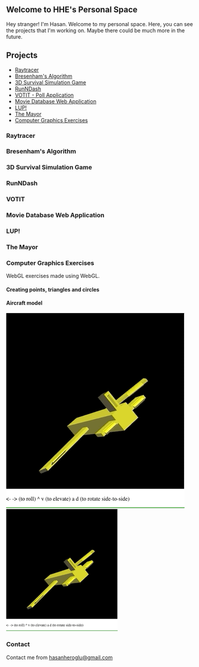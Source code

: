 ## Welcome to HHE's Personal Space
Hey stranger! I'm Hasan. Welcome to my personal space. Here, you can see the projects that I'm working on. Maybe there could be much more in the future.

## Projects 
* [Raytracer](#raytracer)
* [Bresenham's Algorithm](#bresenhams-algorithm)
* [3D Survival Simulation Game](#3d-survival-simulation-game)
* [RunNDash](#runndash)
* [VOTIT - Poll Application](#votit)
* [Movie Database Web Application](#movie-database-web-application)
* [LUP!](#lup)
* [The Mayor](#the-mayor)
* [Computer Graphics Exercises](#computer-graphics-exercises)

### Raytracer
### Bresenham's Algorithm
### 3D Survival Simulation Game
### RunNDash
### VOTIT
### Movie Database Web Application
### LUP!
### The Mayor
### Computer Graphics Exercises
WebGL exercises made using WebGL.
#### Creating points, triangles and circles

#### Aircraft model
![aircraft-gif](/media/aircraft.gif)
<img src="/media/aircraft.gif" alt="aircraft-gif" width="300"/>

### Contact
Contact me from hasanheroglu@gmail.com
